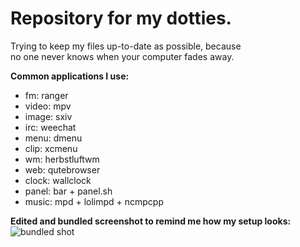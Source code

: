 # Repository for my dotties.

Trying to keep my files up-to-date as possible, because  
no one never knows when your computer fades away.

**Common applications I use:**  
- fm: ranger  
- video: mpv  
- image: sxiv  
- irc: weechat
- menu: dmenu
- clip: xcmenu
- wm: herbstluftwm  
- web: qutebrowser  
- clock: wallclock  
- panel: bar + panel.sh  
- music: mpd + lolimpd + ncmpcpp  

**Edited and bundled screenshot to remind me how my setup looks:**
![bundled shot](http://a.pomf.se/fgamdw.png)
